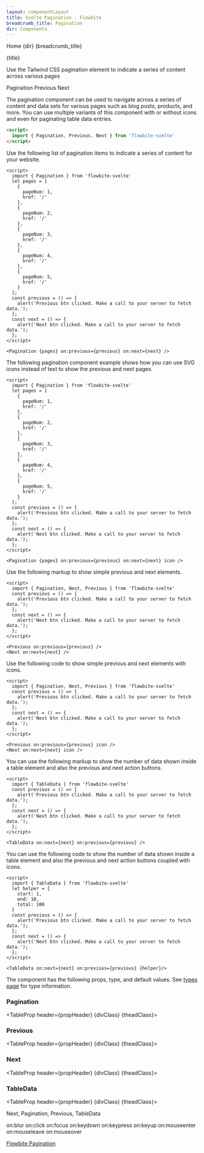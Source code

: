 ```yaml
---
layout: componentLayout
title: Svelte Pagination - Flowbite
breadcrumb_title: Pagination
dir: Components
---
```


<script lang="ts">
  import { Htwo, ExampleDiv, GitHubSource, CompoDescription, TableProp, TableDefaultRow} from '../utils'
  import { Breadcrumb, BreadcrumbItem, Badge, Heading, P, A } from '$lib'
  ;
  
  import { props as items1 } from '../props/Pagination.json'
  import { props as items2 } from '../props/Previous.json'
  import { props as items3 } from '../props/Next.json'
  import { props as items4 } from '../props/TableData.json'
  let propHeader = ['Name', 'Type', 'Default']
  let divClass='w-full relative overflow-x-auto shadow-md sm:rounded-lg py-4'
  let theadClass ='text-xs text-gray-700 uppercase bg-gray-50 dark:bg-gray-700 dark:text-white'
</script>

<Breadcrumb class="pt-16 py-8">
  <BreadcrumbItem href="/" home >Home</BreadcrumbItem>
  <BreadcrumbItem>{dir}</BreadcrumbItem>
  <BreadcrumbItem>{breadcrumb_title}</BreadcrumbItem>
</Breadcrumb>

<Heading class="mb-2" tag="h1" customSize="text-3xl">{title}</Heading>

<CompoDescription>Use the Tailwind CSS pagination element to indicate a series of content across various pages</CompoDescription>

<ExampleDiv>
<GitHubSource href="pagination/Pagination.svelte">Pagination</GitHubSource>
<GitHubSource href="pagination/Previous.svelte">Previous</GitHubSource>
<GitHubSource href="pagination/Next.svelte">Next</GitHubSource>
</ExampleDiv>

The pagination component can be used to navigate across a series of content and data sets for various pages such as blog posts, products, and more. You can use multiple variants of this component with or without icons and even for paginating table data entries.

<Htwo label="Setup" />

```html
<script>
  import { Pagination, Previous, Next } from 'flowbite-svelte'
</script>
```

<Htwo label="Default pagination" />

Use the following list of pagination items to indicate a series of content for your website.

```svelte example class="flex justify-center"
<script>
  import { Pagination } from 'flowbite-svelte'
  let pages = [
    {
      pageNum: 1,
      href: '/'
    },
    {
      pageNum: 2,
      href: '/'
    },
    {
      pageNum: 3,
      href: '/'
    },
    {
      pageNum: 4,
      href: '/'
    },
    {
      pageNum: 5,
      href: '/'
    }
  ];
  const previous = () => {
    alert('Previous btn clicked. Make a call to your server to fetch data.');
  };
  const next = () => {
    alert('Next btn clicked. Make a call to your server to fetch data.');
  };
</script>

<Pagination {pages} on:previous={previous} on:next={next} />
```

<Htwo label="Pagination with icons" />

The following pagination component example shows how you can use SVG icons instead of text to show the previous and next pages.

```svelte example class="flex justify-center"
<script>
  import { Pagination } from 'flowbite-svelte'
  let pages = [
    {
      pageNum: 1,
      href: '/'
    },
    {
      pageNum: 2,
      href: '/'
    },
    {
      pageNum: 3,
      href: '/'
    },
    {
      pageNum: 4,
      href: '/'
    },
    {
      pageNum: 5,
      href: '/'
    }
  ];
  const previous = () => {
    alert('Previous btn clicked. Make a call to your server to fetch data.');
  };
  const next = () => {
    alert('Next btn clicked. Make a call to your server to fetch data.');
  };
</script>

<Pagination {pages} on:previous={previous} on:next={next} icon />
```

<Htwo label="Previous and next" />

Use the following markup to show simple previous and next elements.

```svelte example class="flex justify-center"
<script>
  import { Pagination, Next, Previous } from 'flowbite-svelte'
  const previous = () => {
    alert('Previous btn clicked. Make a call to your server to fetch data.');
  };
  const next = () => {
    alert('Next btn clicked. Make a call to your server to fetch data.');
  };
</script>

<Previous on:previous={previous} />
<Next on:next={next} />
```

<Htwo label="Previous and next with icons" />

Use the following code to show simple previous and next elements with icons.


```svelte example class="flex justify-center"
<script>
  import { Pagination, Next, Previous } from 'flowbite-svelte'
  const previous = () => {
    alert('Previous btn clicked. Make a call to your server to fetch data.');
  };
  const next = () => {
    alert('Next btn clicked. Make a call to your server to fetch data.');
  };
</script>

<Previous on:previous={previous} icon />
<Next on:next={next} icon />
```

<Htwo label="Table data pagination" />

You can use the following markup to show the number of data shown inside a table element and also the previous and next action buttons.

```svelte example class="flex justify-center"
<script>
  import { TableData } from 'flowbite-svelte'
  const previous = () => {
    alert('Previous btn clicked. Make a call to your server to fetch data.');
  };
  const next = () => {
    alert('Next btn clicked. Make a call to your server to fetch data.');
  };
</script>

<TableData on:next={next} on:previous={previous} />
```

<Htwo label="Table data pagination with icons" />

You can use the following code to show the number of data shown inside a table element and also the previous and next action buttons coupled with icons.

```svelte example class="flex justify-center"
<script>
  import { TableData } from 'flowbite-svelte'
  let helper = {
    start: 1,
    end: 10,
    total: 100
  }
  const previous = () => {
    alert('Previous btn clicked. Make a call to your server to fetch data.');
  };
  const next = () => {
    alert('Next btn clicked. Make a call to your server to fetch data.');
  };
</script>

<TableData on:next={next} on:previous={previous} {helper}/>
```

<Htwo label="Props" />

<p>The component has the following props, type, and default values. See <A href="/pages/types">types 
 page</A> for type information.</p>

<h3 class='text-xl w-full dark:text-white py-4'>Pagination</h3>

<TableProp header={propHeader} {divClass} {theadClass}>
  <TableDefaultRow items={items1} rowState='hover' />
</TableProp>

<h3 class='text-xl w-full dark:text-white py-4'>Previous</h3>

<TableProp header={propHeader} {divClass} {theadClass}>
  <TableDefaultRow items={items2} rowState='hover' />
</TableProp>

<h3 class='text-xl w-full dark:text-white py-4'>Next</h3>

<TableProp header={propHeader} {divClass} {theadClass}>
  <TableDefaultRow items={items3} rowState='hover' />
</TableProp>

<h3 class='text-xl w-full dark:text-white py-4'>TableData</h3>

<TableProp header={propHeader} {divClass} {theadClass}>
  <TableDefaultRow items={items4} rowState='hover' />
</TableProp>

<Htwo label="Forwarded Events" />

<Heading tag="h3" customSize="text-xl font-semibold" class="mb-4">Next, Pagination, Previous, TableData</Heading>

<div class="flex flex-wrap gap-2">
<Badge large={true}>on:blur</Badge>
<Badge large={true}>on:click</Badge>
<Badge large={true}>on:focus</Badge>
<Badge large={true}>on:keydown</Badge>
<Badge large={true}>on:keypress</Badge>
<Badge large={true}>on:keyup</Badge>
<Badge large={true}>on:mouseenter</Badge>
<Badge large={true}>on:mouseleave</Badge>
<Badge large={true}>on:mouseover</Badge>
</div>

<Htwo label="References" />

<P>
  <A href="https://flowbite.com/docs/components/pagination/" target="_blank" class="link"
    >Flowbite Pagination</A
  >
</P>
